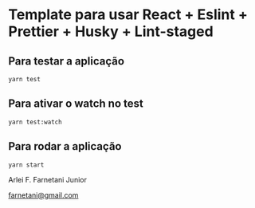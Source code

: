 # Template para usar React + Eslint + Prettier + Husky + Lint-staged


## Para testar a aplicação

```
yarn test
```

## Para ativar o watch no test

```
yarn test:watch
```

## Para rodar a aplicação

```
yarn start
```

Arlei F. Farnetani Junior

farnetani@gmail.com
